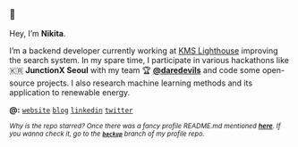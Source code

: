 ### 👋

Hey, I’m **Nikita**.

I’m a backend developer currently working at [KMS Lighthouse](https://www.kmslh.com/) improving the search system. In my spare time, I participate in various hackathons like 🇰🇷 **JunctionX Seoul** with my team 🏆 **[@daredevils](https://github.com/daredevils-team)** and code some open-source projects. I also research machine learning methods and its application to renewable energy.

**@:** [`website`](http://xtenzq.github.io/) [`blog`](http://xtenzq.github.io/blog) [`linkedin`](https://www.linkedin.com/in/xtenzq/) [`twitter`](https://twitter.com/xtenzQ)

<sub>_Why is the repo starred? Once there was a fancy profile README.md mentioned **[here](https://github.com/abhisheknaiidu/awesome-github-profile-readme)**. If you wanna check it, go to the **[`backup`](https://github.com/xtenzQ/xtenzQ/tree/backup)** branch of my profile repo._</sub>
